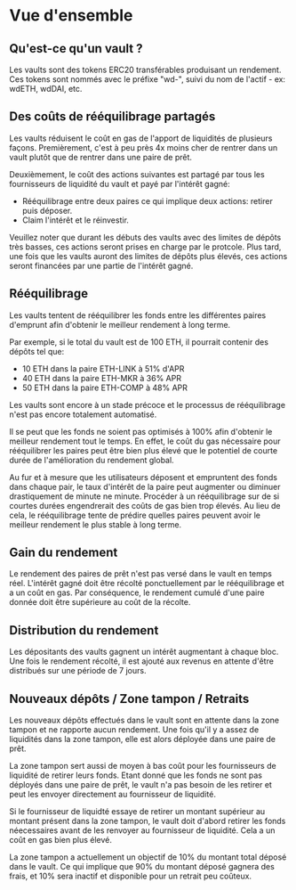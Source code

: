 # Vue d'ensemble

## Qu'est-ce qu'un vault ?

Les vaults sont des tokens ERC20 transférables produisant un rendement. Ces tokens sont nommés avec le préfixe "wd-", suivi du nom de l'actif - ex: wdETH, wdDAI, etc.

## Des coûts de rééquilibrage partagés

Les vaults réduisent le coût en gas de l'apport de liquidités de plusieurs façons. Premièrement, c'est à peu près 4x moins cher de rentrer dans un vault plutôt que de rentrer dans une paire de prêt.

Deuxièmement, le coût des actions suivantes est partagé par tous les fournisseurs de liquidité du vault et payé par l'intérêt gagné:

* Rééquilibrage entre deux paires ce qui implique deux actions: retirer puis déposer.
* Claim l'intérêt et le réinvestir.

Veuillez noter que durant les débuts des vaults avec des limites de dépôts très basses, ces actions seront prises en charge par le protcole. Plus tard, une fois que les vaults auront des limites de dépôts plus élevés, ces actions seront financées par une partie de l'intérêt gagné.

## Rééquilibrage

Les vaults tentent de rééquilibrer les fonds entre les différentes paires d'emprunt afin d'obtenir le meilleur rendement à long terme.

Par exemple, si le total du vault est de 100 ETH, il pourrait contenir des dépôts tel que:

* 10 ETH dans la paire ETH-LINK à 51% d'APR
* 40 ETH dans la paire ETH-MKR à 36% APR
* 50 ETH dans la paire ETH-COMP à 48% APR

Les vaults sont encore à un stade précoce et le processus de rééquilibrage n'est pas encore totalement automatisé.

Il se peut que les fonds ne soient pas optimisés à 100% afin d'obtenir le meilleur rendement tout le temps. En effet, le coût du gas nécessaire pour rééquilibrer les paires peut être bien plus élevé que le potentiel de courte durée de l'amélioration du rendement global.

Au fur et à mesure que les utilisateurs déposent et empruntent des fonds dans chaque pair, le taux d'intérêt de la paire peut augmenter ou diminuer drastiquement de minute ne minute. Procéder à un rééquilibrage sur de si courtes durées engendrerait des coûts de gas bien trop élevés. Au lieu de cela, le rééquilibrage tente de prédire quelles paires peuvent avoir le meilleur rendement le plus stable à long terme.

## Gain du rendement

Le rendement des paires de prêt n'est pas versé dans le vault en temps réel. L'intérêt gagné doit être récolté ponctuellement par le rééquilibrage et a un coût en gas. Par conséquence, le rendement cumulé d'une paire donnée doit être supérieure au coût de la récolte.

## Distribution du rendement

Les dépositants des vaults gagnent un intérêt augmentant à chaque bloc. Une fois le rendement récolté, il est ajouté aux revenus en attente d'être distribués sur une période de 7 jours.

## Nouveaux dépôts / Zone tampon / Retraits

Les nouveaux dépôts effectués dans le vault sont en attente dans la zone tampon et ne rapporte aucun rendement. Une fois qu'il y a assez de liquidités dans la zone tampon, elle est alors déployée dans une paire de prêt.

La zone tampon sert aussi de moyen à bas coût pour les fournisseurs de liquidité de retirer leurs fonds. Etant donné que les fonds ne sont pas déployés dans une paire de prêt, le vault n'a pas besoin de les retirer et peut les envoyer directement au fournisseur de liquidité.

Si le fournisseur de liquidté essaye de retirer un montant supérieur au montant présent dans la zone tampon, le vault doit d'abord retirer les fonds néecessaires avant de les renvoyer au fournisseur de liquidité. Cela a un coût en gas bien plus élevé.

La zone tampon a actuellement un objectif de 10% du montant total déposé dans le vault. Ce qui implique que 90% du montant déposé gagnera des frais, et 10% sera inactif et disponible pour un retrait peu coûteux.

